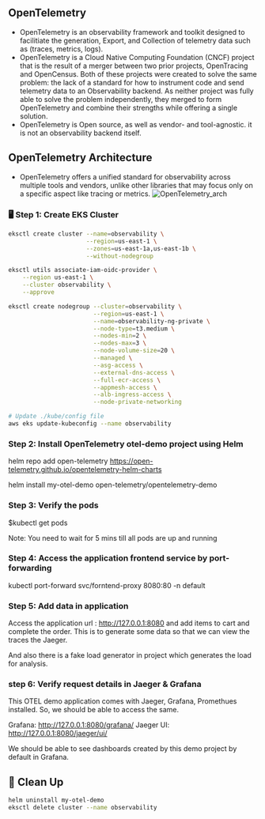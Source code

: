 ## OpenTelemetry
- OpenTelemetry is an observability framework and toolkit designed to facilitiate the generation, Export, and Collection of telemetry data such as (traces, metrics, logs).
- OpenTelemetry is a Cloud Native Computing Foundation (CNCF) project that is the result of a merger between two prior projects, OpenTracing and OpenCensus. Both of these projects were created to solve the same problem: the lack of a standard for how to instrument code and send telemetry data to an Observability backend. As neither project was fully able to solve the problem independently, they merged to form OpenTelemetry and combine their strengths while offering a single solution.
- OpenTelemetry is Open source, as well as vendor- and tool-agnostic. it is not an observability backend itself.
  
## OpenTelemetry Architecture
- OpenTelemetry offers a unified standard for observability across multiple tools and vendors, unlike other libraries that may focus only on a specific aspect like tracing or metrics.
![OpenTelemetry_arch](https://github.com/user-attachments/assets/f75132ff-5a77-4346-adfa-bcb6bcfd5ec8)

### 🖥️ Step 1: Create EKS Cluster

```bash
eksctl create cluster --name=observability \
                      --region=us-east-1 \
                      --zones=us-east-1a,us-east-1b \
                      --without-nodegroup
```
```bash
eksctl utils associate-iam-oidc-provider \
    --region us-east-1 \
    --cluster observability \
    --approve
```
```bash
eksctl create nodegroup --cluster=observability \
                        --region=us-east-1 \
                        --name=observability-ng-private \
                        --node-type=t3.medium \
                        --nodes-min=2 \
                        --nodes-max=3 \
                        --node-volume-size=20 \
                        --managed \
                        --asg-access \
                        --external-dns-access \
                        --full-ecr-access \
                        --appmesh-access \
                        --alb-ingress-access \
                        --node-private-networking

# Update ./kube/config file
aws eks update-kubeconfig --name observability
```

### Step 2: Install OpenTelemetry otel-demo project using Helm

helm repo add open-telemetry https://open-telemetry.github.io/opentelemetry-helm-charts

helm install my-otel-demo open-telemetry/opentelemetry-demo

### Step 3: Verify the pods 

$kubectl get pods

Note: You need to wait for 5 mins till all pods are up and running

### Step 4: Access the application frontend service by port-forwarding

kubectl port-forward svc/forntend-proxy 8080:80 -n default

### Step 5: Add data in application
Access the application url : http://127.0.0.1:8080 and add items to cart and complete the order. This is to generate some data so that we can view the traces the Jaeger.

And also there is a fake load generator in project which generates the load for analysis.

### step 6: Verify request details in Jaeger & Grafana
This OTEL demo application comes with Jaeger, Grafana, Promethues installed. So, we should be able to access the same.

Grafana: http://127.0.0.1:8080/grafana/
Jaeger UI: http://127.0.0.1:8080/jaeger/ui/

We should be able to see dashboards created by this demo project by default in Grafana. 

## 🧼 Clean Up
```bash
helm uninstall my-otel-demo
eksctl delete cluster --name observability

```
